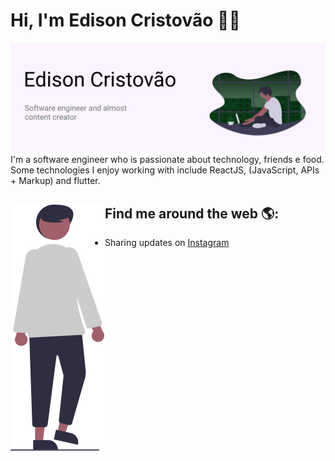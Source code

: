# Hi, I'm Edison Cristovão 👋🏾

<img src="https://raw.githubusercontent.com/EdisonCristovao/EdisonCristovao/main/img-header.png" alt="banner">
I'm a software engineer who is passionate about technology, friends e food. Some technologies I enjoy working with include ReactJS, (JavaScript, APIs + Markup) and flutter.

## Find me around the web 🌎: <img align="left" src="https://raw.githubusercontent.com/EdisonCristovao/EdisonCristovao/main/img-footer.png">

- Sharing updates on <a href="https://www.instagram.com/edison.cristovao/">Instagram</a>
